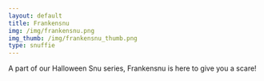 ```yaml
---
layout: default
title: Frankensnu
img: /img/frankensnu.png
img_thumb: /img/frankensnu_thumb.png
type: snuffie
---
```


A part of our Halloween Snu series, Frankensnu is here to give you a scare!